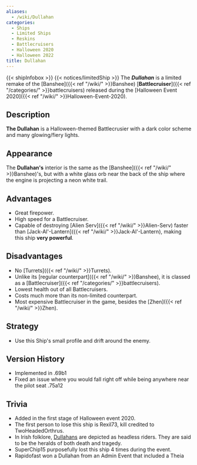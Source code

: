 ```yaml
---
aliases:
  - /wiki/Dullahan
categories:
  - Ships
  - Limited Ships
  - Reskins
  - Battlecruisers
  - Halloween 2020
  - Halloween 2022
title: Dullahan
---
```


{{< shipInfobox >}} {{< notices/limitedShip >}} The **_Dullahan_** is a limited remake of the [Banshee]({{< ref "/wiki/" >}}Banshee) [**Battlecruiser**]({{< ref "/categories/" >}}battlecruisers) released during the [Halloween Event 2020]({{< ref "/wiki/" >}}Halloween-Event-2020).

## Description

**The Dullahan** is a Halloween-themed Battlecrusier with a dark color scheme and many glowing/fiery lights.

## Appearance

The **Dullahan's** interior is the same as the [Banshee]({{< ref "/wiki/" >}}Banshee)'s, but with a white glass orb near the back of the ship where the engine is projecting a neon white trail.

## Advantages

- Great firepower.
- High speed for a Battlecruiser.
- Capable of destroying [Alien Serv]({{< ref "/wiki/" >}}Alien-Serv) faster than [Jack-Al'-Lantern]({{< ref "/wiki/" >}}Jack-Al'-Lantern), making this ship **very powerful**.

## Disadvantages

- No [Turrets]({{< ref "/wiki/" >}}Turrets).
- Unlike its [regular counterpart]({{< ref "/wiki/" >}}Banshee), it is classed as a [Battlecruiser]({{< ref "/categories/" >}}battlecruisers).
- Lowest health out of all Battlecruisers.
- Costs much more than its non-limited counterpart.
- Most expensive Battlecruiser in the game, besides the [Zhen]({{< ref "/wiki/" >}}Zhen).

## Strategy

- Use this Ship's small profile and drift around the enemy.

## Version History

- Implemented in .69b1
- Fixed an issue where you would fall right off while being anywhere near the pilot seat .75a12

## Trivia

- Added in the first stage of Halloween event 2020.
- The first person to lose this ship is Rexil73, kill credited to TwoHeadedOrthrus.
- In Irish folklore, [Dullahans](https://en.wikipedia.org/wiki/Dullahan) are depicted as headless riders. They are said to be the heralds of both death and tragedy.
- SuperChip15 purposefully lost this ship 4 times during the event.
- Rapidofast won a Dullahan from an Admin Event that included a Theia
